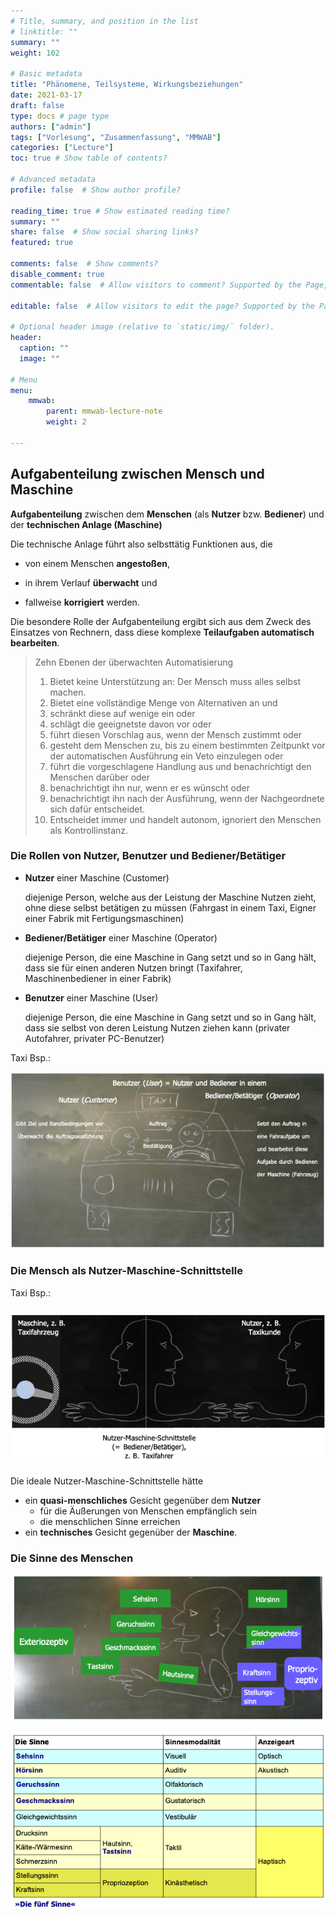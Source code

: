 ```yaml
---
# Title, summary, and position in the list
# linktitle: ""
summary: ""
weight: 102

# Basic metadata
title: "Phänomene, Teilsysteme, Wirkungsbeziehungen"
date: 2021-03-17
draft: false
type: docs # page type
authors: ["admin"]
tags: ["Vorlesung", "Zusammenfassung", "MMWAB"]
categories: ["Lecture"]
toc: true # Show table of contents?

# Advanced metadata
profile: false  # Show author profile?

reading_time: true # Show estimated reading time?
summary: ""
share: false  # Show social sharing links?
featured: true

comments: false  # Show comments?
disable_comment: true
commentable: false  # Allow visitors to comment? Supported by the Page, Post, and Docs content types.

editable: false  # Allow visitors to edit the page? Supported by the Page, Post, and Docs content types.

# Optional header image (relative to `static/img/` folder).
header:
  caption: ""
  image: ""

# Menu
menu: 
    mmwab:
        parent: mmwab-lecture-note
        weight: 2

---
```


## Aufgabenteilung zwischen Mensch und Maschine

**Aufgabenteilung** zwischen dem **Menschen** (als **Nutzer** bzw. **Bediener**) und der **technischen Anlage (Maschine)**

Die technische Anlage führt also selbsttätig Funktionen aus, die 

- von einem Menschen **angestoßen**,

- in ihrem Verlauf **überwacht** und

- fallweise **korrigiert** werden.

Die besondere Rolle der Aufgabenteilung ergibt sich aus dem Zweck des Einsatzes von Rechnern, dass diese komplexe **Teilaufgaben automatisch bearbeiten**.

> Zehn Ebenen der überwachten Automatisierung
>
> 1. Bietet keine Unterstützung an: Der Mensch muss alles selbst machen.
> 2. Bietet eine vollständige Menge von Alternativen an und
> 3. schränkt diese auf wenige ein oder
> 4. schlägt die geeignetste davon vor oder
> 5. führt diesen Vorschlag aus, wenn der Mensch zustimmt oder
> 6. gesteht dem Menschen zu, bis zu einem bestimmten Zeitpunkt vor der automatischen Ausführung ein Veto einzulegen oder
> 7. führt die vorgeschlagene Handlung aus und benachrichtigt den Menschen darüber oder
> 8. benachrichtigt ihn nur, wenn er es wünscht oder
> 9. benachrichtigt ihn nach der Ausführung, wenn der Nachgeordnete sich dafür entscheidet.
> 10. Entscheidet immer und handelt autonom, ignoriert den Menschen als Kontrollinstanz.

### Die Rollen von Nutzer, Benutzer und Bediener/Betätiger

- **Nutzer** einer Maschine (Customer)

  diejenige Person, welche aus der Leistung der Maschine Nutzen zieht, ohne diese selbst betätigen zu müssen (Fahrgast in einem Taxi, Eigner einer Fabrik mit Fertigungsmaschinen)

- **Bediener/Betätiger** einer Maschine (Operator)

  diejenige Person, die eine Maschine in Gang setzt und so in Gang hält, dass sie für einen anderen Nutzen bringt (Taxifahrer, Maschinenbediener in einer Fabrik)

- **Benutzer** einer Maschine (User)

  diejenige Person, die eine Maschine in Gang setzt und so in Gang hält, dass sie selbst von deren Leistung Nutzen ziehen kann (privater Autofahrer, privater PC-Benutzer)

Taxi Bsp.:

![截屏2021-03-17 23.53.11](https://raw.githubusercontent.com/EckoTan0804/upic-repo/master/uPic/截屏2021-03-17%2023.53.11.png)

### Die Mensch als Nutzer-Maschine-Schnittstelle

Taxi Bsp.:

### ![截屏2021-03-18 00.00.41](https://raw.githubusercontent.com/EckoTan0804/upic-repo/master/uPic/截屏2021-03-18%2000.00.41.png)

Die ideale Nutzer-Maschine-Schnittstelle hätte

- ein **quasi-menschliches** Gesicht gegenüber dem **Nutzer**
  - für die Äußerungen von Menschen empfänglich sein
  - die menschlichen Sinne erreichen
- ein **technisches** Gesicht gegenüber der **Maschine**.

### Die Sinne des Menschen

![截屏2021-03-18 00.04.23](https://raw.githubusercontent.com/EckoTan0804/upic-repo/master/uPic/截屏2021-03-18%2000.04.23.png)

![截屏2021-03-18 00.04.23](https://raw.githubusercontent.com/EckoTan0804/upic-repo/master/uPic/截屏2021-03-18%2000.05.01-20210318000634754.png)